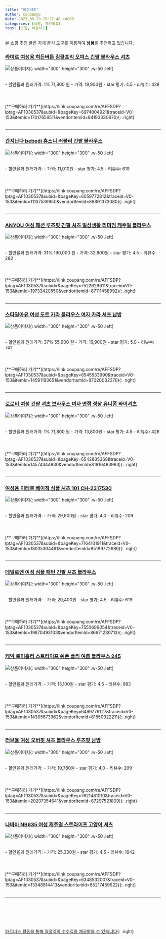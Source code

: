 ```yaml
---
title: "여성셔츠"
author: coupang6
date: 2023-09-29 15:27:48 +0800
categories: [쇼핑, 패션의류]
tags: [쇼핑, 여성셔츠]
---
```


본 쇼핑 추천 글은 자체 분석 도구를 이용하여 [**상품**](https://link.coupang.com/a/bao1ui)을 추천하고 있습니다.

### [라미르 여성용 히든버튼 링클프리 오피스 긴팔 블라우스 셔츠](https://link.coupang.com/re/AFFSDP?lptag=AF1030537&subid=&pageKey=6974004921&traceid=V0-153&itemId=17017656511&vendorItemId=84193330870)

![상품이미지](https://thumbnail7.coupangcdn.com/thumbnails/remote/230x230ex/image/rs_quotation_api/etolodqr/8a5230f34f3748848af181daa6805c9d.jpg){: width="300" height="300" .w-50 .left}


<br>
- 할인율과 원래가격: 1%  71,800   원
- 가격: 19,900원
- star 평가: 4.5
- 리뷰수: 428
<br>
<br>
<br>
<br>
[**구매하러 가기**](https://link.coupang.com/re/AFFSDP?lptag=AF1030537&subid=&pageKey=6974004921&traceid=V0-153&itemId=17017656511&vendorItemId=84193330870){: .right}
<br>
<br>

---

### [간지난다 bebedi 휴스니 러블리 긴팔 블라우스](https://link.coupang.com/re/AFFSDP?lptag=AF1030537&subid=&pageKey=6059772812&traceid=V0-153&itemId=11137539950&vendorItemId=86891373080)

![상품이미지](https://thumbnail10.coupangcdn.com/thumbnails/remote/230x230ex/image/vendor_inventory/de4b/f89028394c2b369463d490ba0ccc38d6ff645e4dff20528541e7eda59850.png){: width="300" height="300" .w-50 .left}


<br>
- 할인율과 원래가격: 
- 가격: 11,010원
- star 평가: 4.5
- 리뷰수: 619
<br>
<br>
<br>
<br>
[**구매하러 가기**](https://link.coupang.com/re/AFFSDP?lptag=AF1030537&subid=&pageKey=6059772812&traceid=V0-153&itemId=11137539950&vendorItemId=86891373080){: .right}
<br>
<br>

---

### [ANYOU 여성 패션 루즈핏 긴팔 셔츠 일상생활 리미엄 캐주얼 블라우스](https://link.coupang.com/re/AFFSDP?lptag=AF1030537&subid=&pageKey=7522629611&traceid=V0-153&itemId=19733420550&vendorItemId=87111458992)

![상품이미지](https://thumbnail8.coupangcdn.com/thumbnails/remote/230x230ex/image/vendor_inventory/efb1/a4832f9486ae2ceae5ce83de2a694964d0828511d84421d5ec7d1496ad21.jpg){: width="300" height="300" .w-50 .left}


<br>
- 할인율과 원래가격: 31%  190,000   원
- 가격: 32,800원
- star 평가: 4.5
- 리뷰수: 282
<br>
<br>
<br>
<br>
[**구매하러 가기**](https://link.coupang.com/re/AFFSDP?lptag=AF1030537&subid=&pageKey=7522629611&traceid=V0-153&itemId=19733420550&vendorItemId=87111458992){: .right}
<br>
<br>

---

### [스타일아유 여성 도트 카라 블라우스 여자 카라 셔츠 남방](https://link.coupang.com/re/AFFSDP?lptag=AF1030537&subid=&pageKey=6545533990&traceid=V0-153&itemId=14591193651&vendorItemId=87020032370)

![상품이미지](https://thumbnail10.coupangcdn.com/thumbnails/remote/230x230ex/image/vendor_inventory/7989/2c16d4ac43e8e1741f5ae4a533237d2ea149439dd2ef33a37bd8ab99e803.jpg){: width="300" height="300" .w-50 .left}


<br>
- 할인율과 원래가격: 37%  55,900   원
- 가격: 16,900원
- star 평가: 5.0
- 리뷰수: 741
<br>
<br>
<br>
<br>
[**구매하러 가기**](https://link.coupang.com/re/AFFSDP?lptag=AF1030537&subid=&pageKey=6545533990&traceid=V0-153&itemId=14591193651&vendorItemId=87020032370){: .right}
<br>
<br>

---

### [로로비 여성 긴팔 셔츠 브라우스 여자 면접 정장 유니폼 와이셔츠](https://link.coupang.com/re/AFFSDP?lptag=AF1030537&subid=&pageKey=6542805368&traceid=V0-153&itemId=14574344830&vendorItemId=81816483993)

![상품이미지](https://thumbnail7.coupangcdn.com/thumbnails/remote/230x230ex/image/vendor_inventory/5121/a7e9b6f3131babaa472ed8f18478cb04cdb77987dacb6cba9d74c79f2de4.jpg){: width="300" height="300" .w-50 .left}


<br>
- 할인율과 원래가격: 1%  71,800   원
- 가격: 13,800원
- star 평가: 4.5
- 리뷰수: 428
<br>
<br>
<br>
<br>
[**구매하러 가기**](https://link.coupang.com/re/AFFSDP?lptag=AF1030537&subid=&pageKey=6542805368&traceid=V0-153&itemId=14574344830&vendorItemId=81816483993){: .right}
<br>
<br>

---

### [여성용 이테르 베이직 심플 셔츠 101 CH-2317530](https://link.coupang.com/re/AFFSDP?lptag=AF1030537&subid=&pageKey=7164101911&traceid=V0-153&itemId=18035304461&vendorItemId=85189772680)

![상품이미지](https://thumbnail10.coupangcdn.com/thumbnails/remote/230x230ex/image/rs_quotation_api/yeidr5wq/922732d6e1434f3b8ebb5da481a4bb3f.jpg){: width="300" height="300" .w-50 .left}


<br>
- 할인율과 원래가격: 
- 가격: 29,800원
- star 평가: 4.0
- 리뷰수: 209
<br>
<br>
<br>
<br>
[**구매하러 가기**](https://link.coupang.com/re/AFFSDP?lptag=AF1030537&subid=&pageKey=7164101911&traceid=V0-153&itemId=18035304461&vendorItemId=85189772680){: .right}
<br>
<br>

---

### [데일로엔 여성 심플 패턴 긴팔 셔츠 블라우스](https://link.coupang.com/re/AFFSDP?lptag=AF1030537&subid=&pageKey=7550699054&traceid=V0-153&itemId=19870493103&vendorItemId=86971230713)

![상품이미지](https://thumbnail8.coupangcdn.com/thumbnails/remote/230x230ex/image/vendor_inventory/a721/325fdbdf2bf59c989dafdfe2822e076ec73e45a0a370fa22813462361c1a.jpg){: width="300" height="300" .w-50 .left}


<br>
- 할인율과 원래가격: 
- 가격: 20,400원
- star 평가: 4.5
- 리뷰수: 619
<br>
<br>
<br>
<br>
[**구매하러 가기**](https://link.coupang.com/re/AFFSDP?lptag=AF1030537&subid=&pageKey=7550699054&traceid=V0-153&itemId=19870493103&vendorItemId=86971230713){: .right}
<br>
<br>

---

### [케익 로미홀리 스트라이프 쉬폰 폴리 여름 블라우스 245](https://link.coupang.com/re/AFFSDP?lptag=AF1030537&subid=&pageKey=6499779127&traceid=V0-153&itemId=14305673962&vendorItemId=81550922211)

![상품이미지](https://thumbnail6.coupangcdn.com/thumbnails/remote/230x230ex/image/vendor_inventory/2e73/9b50bbdeb5e79d9a1d9a35f35e9db3fde6a3d74d4211d5df40c3f8390bcd.jpg){: width="300" height="300" .w-50 .left}


<br>
- 할인율과 원래가격: 
- 가격: 15,100원
- star 평가: 4.5
- 리뷰수: 983
<br>
<br>
<br>
<br>
[**구매하러 가기**](https://link.coupang.com/re/AFFSDP?lptag=AF1030537&subid=&pageKey=6499779127&traceid=V0-153&itemId=14305673962&vendorItemId=81550922211){: .right}
<br>
<br>

---

### [러브율 여성 오버핏 셔츠 블라우스 루즈핏 남방](https://link.coupang.com/re/AFFSDP?lptag=AF1030537&subid=&pageKey=7621481010&traceid=V0-153&itemId=20207354641&vendorItemId=87297521809)

![상품이미지](https://thumbnail10.coupangcdn.com/thumbnails/remote/230x230ex/image/vendor_inventory/a30d/3d4359fad94cc3b728fb29843a42c1eb027c552d23e9fd1699a41ce87b5f.jpg){: width="300" height="300" .w-50 .left}


<br>
- 할인율과 원래가격: 
- 가격: 19,780원
- star 평가: 4.0
- 리뷰수: 209
<br>
<br>
<br>
<br>
[**구매하러 가기**](https://link.coupang.com/re/AFFSDP?lptag=AF1030537&subid=&pageKey=7621481010&traceid=V0-153&itemId=20207354641&vendorItemId=87297521809){: .right}
<br>
<br>

---

### [나바바 NB635 여성 캐주얼 스트라이프 고양이 셔츠](https://link.coupang.com/re/AFFSDP?lptag=AF1030537&subid=&pageKey=6348532007&traceid=V0-153&itemId=13348814413&vendorItemId=85217459922)

![상품이미지](https://thumbnail6.coupangcdn.com/thumbnails/remote/230x230ex/image/vendor_inventory/a063/ac1e7220b14ba48d3f4298e9c8469ed144210fa79de738fa7ade6c1e1d8a.jpg){: width="300" height="300" .w-50 .left}


<br>
- 할인율과 원래가격: 
- 가격: 25,300원
- star 평가: 4.5
- 리뷰수: 1642
<br>
<br>
<br>
<br>
[**구매하러 가기**](https://link.coupang.com/re/AFFSDP?lptag=AF1030537&subid=&pageKey=6348532007&traceid=V0-153&itemId=13348814413&vendorItemId=85217459922){: .right}
<br>
<br>

---
<br><br><br><br><br> [파트너스 활동을 통해 일정액의 수수료를 제공받을 수 있습니다](https://link.coupang.com/a/bao1ui){: .right}